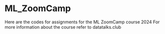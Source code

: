 # ML_ZoomCamp
Here are the codes for assignments for the ML ZoomCamp course 2024
For more information about the course refer to datatalks.club
